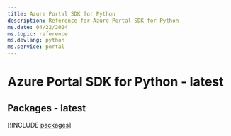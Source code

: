 ```yaml
---
title: Azure Portal SDK for Python
description: Reference for Azure Portal SDK for Python
ms.date: 04/22/2024
ms.topic: reference
ms.devlang: python
ms.service: portal
---
```

# Azure Portal SDK for Python - latest
## Packages - latest
[!INCLUDE [packages](portal-index.md)]